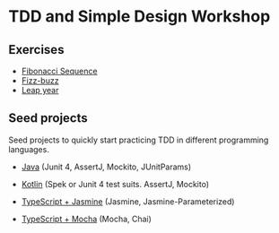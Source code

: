 # TDD and Simple Design Workshop

## Exercises
- [Fibonacci Sequence](./katas/fibonacci/fibonacci.md)
- [Fizz-buzz](./katas/fizz-buzz.md)
- [Leap year](./katas/leap-year.md)

## Seed projects
Seed projects to quickly start practicing TDD in different programming languages.

- [Java](https://github.com/paucls/java-gradle-kata-seed)
 (Junit 4, AssertJ, Mockito, JUnitParams)

- [Kotlin](https://github.com/paucls/kotlin-spek-kata-seed)
 (Spek or Junit 4 test suits. AssertJ, Mockito)

- [TypeScript + Jasmine](https://github.com/paucls/tdd-kata-seeds/tree/master/typescript-jasmine)
 (Jasmine, Jasmine-Parameterized)

- [TypeScript + Mocha](https://github.com/paucls/typescript-mocha-kata-seed)
 (Mocha, Chai)